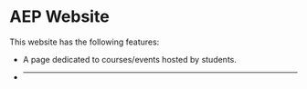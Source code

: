 # AEP Website

This website has the following features:
- A page dedicated to courses/events hosted by students.
- _______
